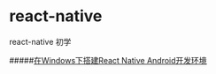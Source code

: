 # react-native
react-native 初学

#####[在Windows下搭建React Native Android开发环境](https://github.com/zoey4lee/react-native/issues/1) 

